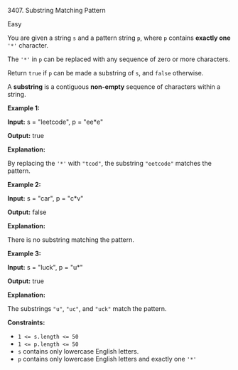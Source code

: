 3407\. Substring Matching Pattern

Easy

You are given a string `s` and a pattern string `p`, where `p` contains **exactly one** `'*'` character.

The `'*'` in `p` can be replaced with any sequence of zero or more characters.

Return `true` if `p` can be made a substring of `s`, and `false` otherwise.

A **substring** is a contiguous **non-empty** sequence of characters within a string.

**Example 1:**

**Input:** s = "leetcode", p = "ee\*e"

**Output:** true

**Explanation:**

By replacing the `'*'` with `"tcod"`, the substring `"eetcode"` matches the pattern.

**Example 2:**

**Input:** s = "car", p = "c\*v"

**Output:** false

**Explanation:**

There is no substring matching the pattern.

**Example 3:**

**Input:** s = "luck", p = "u\*"

**Output:** true

**Explanation:**

The substrings `"u"`, `"uc"`, and `"uck"` match the pattern.

**Constraints:**

*   `1 <= s.length <= 50`
*   `1 <= p.length <= 50`
*   `s` contains only lowercase English letters.
*   `p` contains only lowercase English letters and exactly one `'*'`